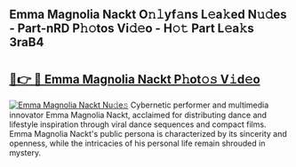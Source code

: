 ## Emma Magnolia Nackt O𝚗𝚕yf𝚊ns L𝚎a𝚔ed N𝚞𝚍es - Part-nRD P𝚑𝚘tos Vi𝚍𝚎o - H𝚘𝚝 Part L𝚎a𝚔s 3raB4

# <h2><a href="http://kf9cm3.oniu.top/?m=Emma+Magnolia+Nackt">🔗👉 🔴 Emma Magnolia Nackt P𝚑ot𝚘𝚜 V𝚒d𝚎o</a></h2>

[![Emma Magnolia Nackt Nu𝚍e𝚜](https://i.imgur.com/0qMVB7G.gif)](http://kf9cm3.oniu.top/?m=Emma+Magnolia+Nackt)
Cybernetic performer and multimedia innovator Emma Magnolia Nackt, acclaimed for distributing dance and lifestyle inspiration through viral dance sequences and compact films. Emma Magnolia Nackt's public persona is characterized by its sincerity and openness, while the intricacies of his personal life remain shrouded in mystery.  
